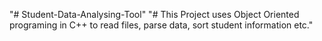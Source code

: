 "# Student-Data-Analysing-Tool" 
"# This Project uses Object Oriented programing in C++ to read files, parse data, sort student information etc."
